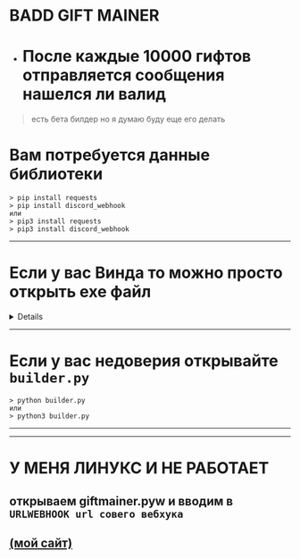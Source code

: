 # BADD GIFT MAINER

- # После каждые 10000 гифтов отправляется сообщения нашелся ли валид

> есть бета билдер но я думаю буду еще его делать

# Вам потребуется данные библиотеки
    > pip install requests
    > pip install discord_webhook
    или
    > pip3 install requests
    > pip3 install discord_webhook
----

# Если у вас Винда то можно просто открыть exe файл 

<details>
(может жалаватся на вирусы можете открыть на виртуалке)

- # [Скачать](https://smironh.gq)
</details>

---
# Если у вас недоверия открывайте `builder.py`
    > python builder.py
    или
    > python3 builder.py
---

---
# У МЕНЯ ЛИНУКС И НЕ РАБОТАЕТ
## открываем giftmainer.pyw и вводим в ` URLWEBHOOK url совего вебхука `

## [(мой сайт)](https://smironh.gq)
